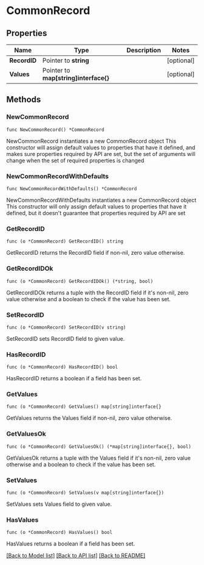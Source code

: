 # CommonRecord

## Properties

Name | Type | Description | Notes
------------ | ------------- | ------------- | -------------
**RecordID** | Pointer to **string** |  | [optional] 
**Values** | Pointer to **map[string]interface{}** |  | [optional] 

## Methods

### NewCommonRecord

`func NewCommonRecord() *CommonRecord`

NewCommonRecord instantiates a new CommonRecord object
This constructor will assign default values to properties that have it defined,
and makes sure properties required by API are set, but the set of arguments
will change when the set of required properties is changed

### NewCommonRecordWithDefaults

`func NewCommonRecordWithDefaults() *CommonRecord`

NewCommonRecordWithDefaults instantiates a new CommonRecord object
This constructor will only assign default values to properties that have it defined,
but it doesn't guarantee that properties required by API are set

### GetRecordID

`func (o *CommonRecord) GetRecordID() string`

GetRecordID returns the RecordID field if non-nil, zero value otherwise.

### GetRecordIDOk

`func (o *CommonRecord) GetRecordIDOk() (*string, bool)`

GetRecordIDOk returns a tuple with the RecordID field if it's non-nil, zero value otherwise
and a boolean to check if the value has been set.

### SetRecordID

`func (o *CommonRecord) SetRecordID(v string)`

SetRecordID sets RecordID field to given value.

### HasRecordID

`func (o *CommonRecord) HasRecordID() bool`

HasRecordID returns a boolean if a field has been set.

### GetValues

`func (o *CommonRecord) GetValues() map[string]interface{}`

GetValues returns the Values field if non-nil, zero value otherwise.

### GetValuesOk

`func (o *CommonRecord) GetValuesOk() (*map[string]interface{}, bool)`

GetValuesOk returns a tuple with the Values field if it's non-nil, zero value otherwise
and a boolean to check if the value has been set.

### SetValues

`func (o *CommonRecord) SetValues(v map[string]interface{})`

SetValues sets Values field to given value.

### HasValues

`func (o *CommonRecord) HasValues() bool`

HasValues returns a boolean if a field has been set.


[[Back to Model list]](../README.md#documentation-for-models) [[Back to API list]](../README.md#documentation-for-api-endpoints) [[Back to README]](../README.md)


